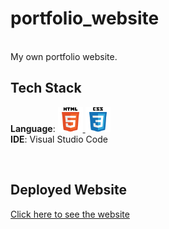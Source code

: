 # portfolio_website
<br>
My own portfolio website.
<br>

<h2>Tech Stack</h2>

<b>Language</b>: 
<a href="https://www.w3.org/html/" target="_blank" rel="noreferrer"> 
  <img src="https://raw.githubusercontent.com/devicons/devicon/master/icons/html5/html5-original-wordmark.svg" alt="html5" width="40" height="40"/> 
  </a>
  <a href="https://www.w3schools.com/css/" target="_blank" rel="noreferrer"> 
    <img src="https://raw.githubusercontent.com/devicons/devicon/master/icons/css3/css3-original-wordmark.svg" alt="css3" width="40" height="40"/> 
  </a> 
   <br>
<b>IDE</b>: Visual Studio Code

<br>
<h2>Deployed Website</h2>
<a href="https://lucent-fudge-61cc21.netlify.app/">Click here to see the website</a>
